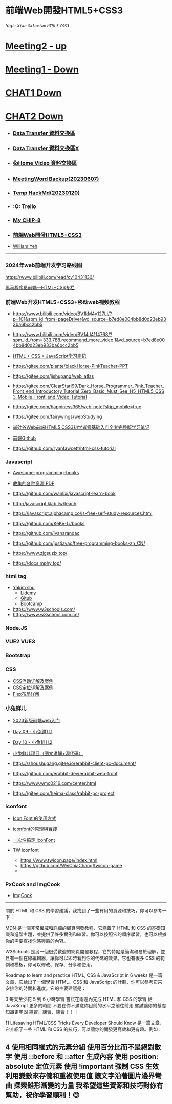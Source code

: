 前端Web開發HTML5+CSS3
===
###### tags: `Xian` `Galaxian` `HTML5` `CSS3`

# [Meeting2 - up](http://meetingwords.com/unlQYTCAwG)

# [Meeting1 - Down](http://meetingwords.com/CP0hu5b6tM)

# [CHAT1 Down](https://chattory.com/?chat=272165)

# [CHAT2 Down](https://chattory.com/?chat=855798)

- ### [Data Transfer 資料交換區](https://hackmd.io/B0saRZGXSSq1Zhh5nxA0Xw)

- ### [Data Transfer 資料交換區X](https://hackmd.io/xfCzcuCTQLmGe1x4aq43RA)

- ### [:+1:Home Video 資料交換區](https://hackmd.io/RsyAHjm6Sw2vddPfDtNeYg?both#)

- ### [MeetingWord Backup(20230607)](https://hackmd.io/SvfPzqlESm6MAYC1rDixJw)

- ### [Temp HackMd(20230120)](https://hackmd.io/7_xuAeqwRPGaMiVdm2S8tQ)

- ### [:O: Trello](https://trello.com/b/e49YcOYv/mtk-work)

- ### [My CHIP-8](https://hackmd.io/wI-lw4BxRLy30PaUi7qhYw)

- ### [前端Web開發HTML5+CSS3](https://hackmd.io/8aPcsk7cRoKr8PxRJJIl-w)

- [William Yeh](https://william-yeh.net/)

---

### 2024年web前端开发学习路线图
https://www.bilibili.com/read/cv10431130/

[黑马程序员前端—HTML+CSS专栏](https://www.zhihu.com/column/c_1585649072823918592)


### 前端Web开发HTML5+CSS3+移动web视频教程
- https://www.bilibili.com/video/BV1kM4y127Li/?p=101&spm_id_from=pageDriver&vd_source=b7ed8e004bb8d0d23eb933ba6bcc2bb5

- https://www.bilibili.com/video/BV14J4114768/?spm_id_from=333.788.recommend_more_video.1&vd_source=b7ed8e004bb8d0d23eb933ba6bcc2bb5

- [HTML + CSS + JavaScript学习笔记](https://github.com/18027841184/HTML_CSS_JavaScript)
- https://gitee.com/piante/blackHorse-PinkTeacher-PPT
- https://gitee.com/jishupang/web_atlas
- https://gitee.com/ClearStari99/Dark_Horse_Programmer_Pink_Teacher_Front_end_Introductory_Tutorial_Zero_Basic_Must_See_H5_HTML5_CSS3_Mobile_Front_end_Video_Tutorial
- https://gitee.com/happiness365/web-note?skip_mobile=true
- https://gitee.com/fairywings/webStudying

- [尚硅谷Web前端HTML5 CSS3初学者零基础入门全套完整版学习笔记](https://gitee.com/vectorx/note_html5)

- [前端Github](https://github.com/FrontEndGitHub/FrontEndGitHub)

- https://github.com/ryanfawcett/html-css-tutorial

### Javascript
- [Awesome-programming-books](https://awesome-programming-books.github.io/)

- [收集的各种资源 PDF](https://github.com/mynane/PDF)

- https://github.com/wanlixi/javascript-learn-book
- http://javascript.klab.tw/teach
- https://javascript.alphacamp.co/js-free-self-study-resources.html
- https://github.com/KeKe-Li/books
- https://github.com/ivanarandac
- https://github.com/justjavac/free-programming-books-zh_CN/

- https://www.zjgsuzjx.top/
- https://docs.mphy.top/

### html tag

- [Yakim shu](https://yakimhsu.com/category.html)
    - [Lidemy](https://lidemy.com/courses/)
    - [Gitub](https://github.com/Lidemy/mtr-4th-web)
    - [Bootcamp](https://bootcamp.lidemy.com/)
- https://www.w3schools.com/
- https://www.w3school.com.cn/

### Node.JS


### VUE2 VUE3


### Bootstrap

### CSS

- [CSS浮动详解及案例](https://blog.csdn.net/u010358168/article/details/107168619)
- [CSS定位详解及案例](https://blog.csdn.net/u010358168/article/details/107117359)
- [Flex布局详解](https://blog.csdn.net/u010358168/article/details/107151859)

### 小兔鲜儿
- [2023新版前端web入门](https://www.zhihu.com/org/hei-ma-cheng-xu-yuan-qian-duan/posts?page=3)

- [Day 09 - 小兔鲜儿1](https://zhuanlan.zhihu.com/p/627997580)

- [Day 10 - 小兔鲜儿2](https://zhuanlan.zhihu.com/p/628314707)

- [小兔鲜儿项目（图文讲解+源代码）](https://juejin.cn/post/7161410136299290654)

- https://zhoushugang.gitee.io/erabbit-client-pc-document/
- https://github.com/erabbit-dev/erabbit-web-front
- https://www.wmc0216.com/center.html
- https://gitee.com/heima-class/rabbit-pc-project


### iconfont
- [Icon Font 的使用方式](https://www.oxxostudio.tw/articles/201406/css-icon-font.html)

- [iconfont的原理與實踐](https://juejin.cn/post/7062681169627709448)

- [一次性搞定 IconFont](https://github.com/bsdfzzzy/iconfont-all-in-one)

- TW iconfont
    - https://www.twicon.page/index.html
    - https://github.com/WeiChiaChang/twicon-game
    - 

### PxCook and ImgCook
- [ImgCook](https://github.com/imgcook/imgcook/blob/master/README.zh-CN.md)

---
關於 HTML 和 CSS 的學習建議，我找到了一些有用的資源和技巧，你可以參考一下：

MDN 是一個非常權威和詳細的網頁開發教程，它涵蓋了 HTML 和 CSS 的基礎知識和進階主題，並提供了許多實例和練習。你可以按照它的順序學習，也可以根據你的需要查找你感興趣的內容。

W3Schools 是另一個很受歡迎的網頁開發教程，它的特點是簡潔和易於理解，並且有一個在線編輯器，讓你可以即時看到你的代碼的效果。它也有很多 CSS 的範例和模板，你可以修改、保存、分享和使用。

Roadmap to learn and practice HTML, CSS & JavaScript in 6 weeks 是一篇文章，它給出了一個學習 HTML、CSS 和 JavaScript 的計劃，你可以參考它來安排你的時間和進度。它的主要建議是：

3
每天至少花 5 到 6 小時學習
嘗試在兩週內完成 HTML 和 CSS 的學習
給 JavaScript 更多的時間
不要在你不滿意你目前的水平之前往前走
嘗試讓你的基礎知識更牢固
練習、練習、練習！！！


11 Lifesaving HTML/CSS Tricks Every Developer Should Know 是一篇文章，它介紹了一些 HTML 和 CSS 的技巧，可以讓你的開發更高效和更有趣。例如：

4
使用相同樣式的元素分組
使用百分比而不是絕對數字
使用 ::before 和 ::after 生成內容
使用 position: absolute 定位元素
使用 !important 強制 CSS 生效
利用變數來存儲和重複使用值
讓文字沿著圖片邊界彎曲
探索錐形漸變的力量
我希望這些資源和技巧對你有幫助，祝你學習順利！😊
---

